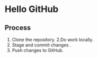  # Hello GitHub

## Process
1. Clone the repository.
2.Do work locally.
3. Stage and commit changes .
4. Push changes to GitHub.
